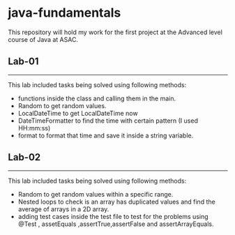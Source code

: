 # java-fundamentals
This repository will hold my work for the first project at the Advanced level course of Java at ASAC. 


## Lab-01

***
This lab included tasks being solved using following methods:
- functions inside the class and calling them in the main.
- Random to get random values.
- LocalDateTime to get LocalDateTime now
- DateTimeFormatter to find the time with certain pattern (I used HH:mm:ss)
- format to format that time and save it inside a string variable. 

## Lab-02 
***
This lab included tasks being solved using following methods:
- Random to get random values within a specific range.
- Nested loops to check is an array has duplicated values and find the average of arrays in a 2D array.
- adding test cases inside the test file to test for the problems using @Test , assetEquals ,assertTrue,assertFalse and assertArrayEquals.

